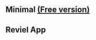 ## Minimal [(Free version)](https://minimal-kit-react.vercel.app/)

<!-- Lending And Borrowing APP Admin Control -->

## Reviel App

<!--
exports.updateBlog = async (req, res) => {
  try {
    const id = req.params.id;
    const blog = await  User.findByIdAndUpdate(id, image, {
      new: true,
    });;

    const response = new Response(
      true,
      200,
      "Blog post updated successfully",
      blog
    );
    res.status(response.code).json(response);
  } catch (err) {
    console.log(err);
    const response = new Response(false, 500, "Server Error", err);
    res.status(response.code).json(response);
  }
};

upload.single("image"),

  cloudinary.uploader.upload(req.file.path, async (error, result) => {
      if (result) {
        let image = result.secure_url;
        await userService.updateUserWithId(id, { image });

        const response = new Response(
          true,
          200,
          "Image uploaded successfully",
          image
        );
        userLogger.info(`User Image Updated - ${id}`);
        return res.status(response.code).json(response);
      }
    });

  const [property_details, setProperty_details] = useState({
    price: '',
    address: '',
    additional_fees: '',
    property_id: '',
    property_type: '',
    year_built: '',
    category: '',
    status: '',
    Number_of_Stories: '',
    garage_capacity: '',
    recent_renovations: '',
    youtube_url: '',
  });

  const [features, setFeatures] = useState({
    feature_1: '',
    feature_2: '',
    feature_3: '',
    feature_4: '',
    feature_5: '',
    feature_6: '',
    feature_7: '',
    feature_8: '',
  });
  const [neighborhood_info, setNeighborhood_info] = useState({
    neighborhood_info1: '',
    neighborhood_info2: '',
    neighborhood_info3: '',
    neighborhood_info4: '',
    neighborhood_info5: '',
    neighborhood_info6: '',
  });

  const handleChange = (e) => {
    const { name, value } = e.target;
    setProperty_details((prevDetails) => ({
      ...prevDetails,
      [name]: value,
    }));
  };
  const handleChangeFatures = (e) => {
    const { name, value } = e.target;
    setFeatures((prevFeatures) => ({
      ...prevFeatures,
      [name]: value,
    }));
  };

  const handleChangeInfo = (e) => {
    const { name, value } = e.target;
    setNeighborhood_info((prevDetails) => ({
      ...prevDetails,
      [name]: value,
    }));
  };
 -->
